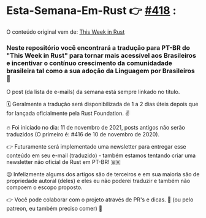 # Esta-Semana-Em-Rust 👉 [#418](https://github.com/luisvonmuller/Esta-Semana-Em-Rust/blob/main/%23418.md) :
O conteúdo original vem de: [This Week in Rust](https://this-week-in-rust.org/)

### Neste repositório você encontrará a tradução para PT-BR do "This Week in Rust" para tornar mais acessível aos Brasileiros e incentivar o contínuo crescimento da comunidadade brasileira tal como a sua adoção da Linguagem por Brasileiros 🦀

O post (da lista de e-mails) da semana está sempre linkado no título. 

🗓 Geralmente a tradução será disponibilizada de 1 a 2 dias úteis depois que for lançada oficialmente pela Rust Foundation. ✌️

🔥 Foi iniciado no dia: 11 de novembro de 2021, posts antigos não serão traduzidos (O primeiro é: #416 de 10 de novembro de 2020).

👉 Futuramente será implementado uma newsletter para entregar esse conteúdo em seu e-mail (traduzido) - também estamos tentando criar uma newsletter não oficial de Rust em PT-BR! 🇧🇷

😥 Infelizmente algums dos artigos são de terceiros e em sua maioria são de propriedade autoral (deles) e eles eu não poderei traduzir e também não compoem o escopo proposto.

👉 Você pode colaborar com o projeto através de PR's e dicas. 🥰
(ou pelo patreon, eu também preciso comer) 👀
